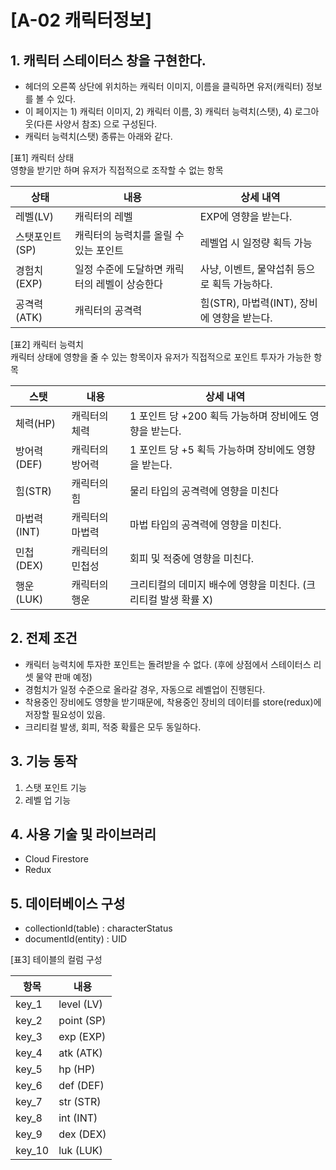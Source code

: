 # [A-02 캐릭터정보]

## 1. 캐릭터 스테이터스 창을 구현한다.
- 헤더의 오른쪽 상단에 위치하는 캐릭터 이미지, 이름을 클릭하면 유저(캐릭터) 정보를 볼 수 있다.
- 이 페이지는 1) 캐릭터 이미지, 2) 캐릭터 이름, 3) 캐릭터 능력치(스탯), 4) 로그아웃(다른 사양서 참조) 으로 구성된다.
- 캐릭터 능력치(스탯) 종류는 아래와 같다.   

[표1] 캐릭터 상태  
영향을 받기만 하며 유저가 직접적으로 조작할 수 없는 항목

| 상태 | 내용 | 상세 내역 |
|------|---|---|
| 레벨(LV) | 캐릭터의 레벨 | EXP에 영향을 받는다. |
| 스탯포인트(SP) | 캐릭터의 능력치를 올릴 수 있는 포인트 | 레벨업 시 일정량 획득 가능 |
| 경험치(EXP) | 일정 수준에 도달하면 캐릭터의 레벨이 상승한다 | 사냥, 이벤트, 물약섭취 등으로 획득 가능하다. |
| 공격력(ATK) | 캐릭터의 공격력 | 힘(STR), 마법력(INT), 장비에 영향을 받는다. |

[표2] 캐릭터 능력치  
캐릭터 상태에 영향을 줄 수 있는 항목이자 유저가 직접적으로 포인트 투자가 가능한 항목

| 스탯 | 내용 | 상세 내역 |
|------|---|---|
| 체력(HP) | 캐릭터의 체력 | 1 포인트 당 +200 획득 가능하며 장비에도 영향을 받는다. |
| 방어력(DEF) | 캐릭터의 방어력 | 1 포인트 당 +5 획득 가능하며 장비에도 영향을 받는다. |
| 힘(STR) | 캐릭터의 힘 | 물리 타입의 공격력에 영향을 미친다 |
| 마법력(INT) | 캐릭터의 마법력 | 마법 타입의 공격력에 영향을 미친다. |
| 민첩(DEX) | 캐릭터의 민첩성 | 회피 및 적중에 영향을 미친다. |
| 행운(LUK) | 캐릭터의 행운 | 크리티컬의 데미지 배수에 영향을 미친다. (크리티컬 발생 확률 X) |

## 2. 전제 조건

- 캐릭터 능력치에 투자한 포인트는 돌려받을 수 없다. (후에 상점에서 스테이터스 리셋 물약 판매 예정)
- 경험치가 일정 수준으로 올라갈 경우, 자동으로 레벨업이 진행된다.
- 착용중인 장비에도 영향을 받기때문에, 착용중인 장비의 데이터를 store(redux)에 저장할 필요성이 있음.
- 크리티컬 발생, 회피, 적중 확률은 모두 동일하다.

## 3. 기능 동작
1) 스탯 포인트 기능  
2) 레벨 업 기능  

## 4. 사용 기술 및 라이브러리
- Cloud Firestore
- Redux

## 5. 데이터베이스 구성
- collectionId(table) : characterStatus
- documentId(entity) : UID  

[표3] 테이블의 컬럼 구성 

| 항목 | 내용 |
|------|---|
| key_1 | level (LV) |
| key_2 | point (SP) | 
| key_3 | exp (EXP) |
| key_4 | atk (ATK) | 
| key_5 | hp (HP) |
| key_6 | def (DEF) | 
| key_7 | str (STR) |
| key_8 | int (INT) | 
| key_9 | dex (DEX) |
| key_10 | luk (LUK) | 